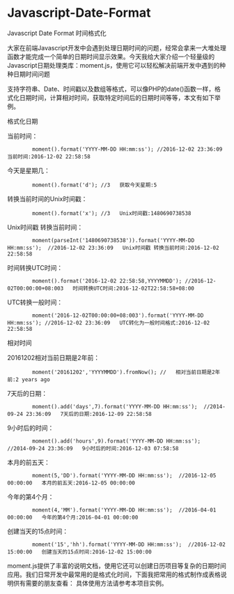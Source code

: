 # Javascript-Date-Format
Javascript Date Format 时间格式化

大家在前端Javascript开发中会遇到处理日期时间的问题，经常会拿来一大堆处理函数才能完成一个简单的日期时间显示效果。今天我给大家介绍一个轻量级的Javascript日期处理类库：moment.js，使用它可以轻松解决前端开发中遇到的种种日期时间问题

支持字符串、Date、时间戳以及数组等格式，可以像PHP的date()函数一样，格式化日期时间，计算相对时间，获取特定时间后的日期时间等等，本文有如下举例。

格式化日期

   当前时间：

            moment().format('YYYY-MM-DD HH:mm:ss'); //2016-12-02 23:36:09  当前时间:2016-12-02 22:58:58
        
   今天是星期几：

            moment().format('d'); //3   获取今天星期:5
        
   转换当前时间的Unix时间戳：

            moment().format('x'); //3   Unix时间戳:1480690738538
        
   Unix时间戳 转换当前时间：

            moment(parseInt('1480690738538')).format('YYYY-MM-DD HH:mm:ss');  //2016-12-02 23:36:09   Unix时间戳 转换当前时间:2016-12-02 22:58:58
        
   时间转换UTC时间：

            moment().format('2016-12-02 22:58:58,YYYYMMDD'); //2016-12-02T00:00:00+08:003   时间转换UTC时间:2016-12-02T22:58:58+08:00
        
   UTC转换一般时间：

            moment('2016-12-02T00:00:00+08:003').format('YYYY-MM-DD HH:mm:ss'); //2016-12-02 23:36:09   UTC转化为一般时间格式:2016-12-02 22:58:58
        
相对时间

   20161202相对当前日期是2年前：

            moment('20161202','YYYYMMDD').fromNow(); //   相对当前日期是2年前:2 years ago
        
   7天后的日期：

            moment().add('days',7).format('YYYY-MM-DD HH:mm:ss');  //2014-09-24 23:36:09   7天后的日期:2016-12-09 22:58:58
        
   9小时后的时间：

            moment().add('hours',9).format('YYYY-MM-DD HH:mm:ss');  //2014-09-24 23:36:09   9小时后的时间:2016-12-03 07:58:58
        
   本月的前五天：

            moment(5,'DD').format('YYYY-MM-DD HH:mm:ss');  //2016-12-05 00:00:00   本月的前五天:2016-12-05 00:00:00
        
   今年的第4个月：

            moment(4,'MM').format('YYYY-MM-DD HH:mm:ss');  //2016-04-01 00:00:00   今年的第4个月:2016-04-01 00:00:00
        
   创建当天的15点时间：

            moment('15','hh').format('YYYY-MM-DD HH:mm:ss');  //2016-12-02 15:00:00   创建当天的15点时间:2016-12-02 15:00:00
   
   moment.js提供了丰富的说明文档，使用它还可以创建日历项目等复杂的日期时间应用。我们日常开发中最常用的是格式化时间，下面我把常用的格式制作成表格说明供有需要的朋友查看： 具体使用方法请参考本项目实例。
        
